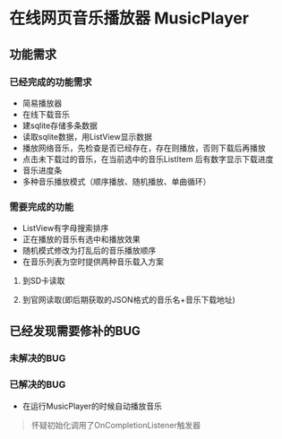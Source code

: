 在线网页音乐播放器 MusicPlayer
===========
功能需求
-----------
### 已经完成的功能需求
* 简易播放器
* 在线下载音乐
* 建sqlite存储多条数据
* 读取sqlite数据，用ListView显示数据
* 播放网络音乐，先检查是否已经存在，存在则播放，否则下载后再播放
* 点击未下载过的音乐，在当前选中的音乐ListItem 后有数字显示下载进度
* 音乐进度条
* 多种音乐播放模式（顺序播放、随机播放、单曲循环）

### 需要完成的功能
* ListView有字母搜索排序
* 正在播放的音乐有选中和播放效果
* 随机模式修改为打乱后的音乐播放顺序
* 在音乐列表为空时提供两种音乐载入方案
     
 1) 到SD卡读取
     
 2) 到官网读取(即后期获取的JSON格式的音乐名+音乐下载地址)


已经发现需要修补的BUG
---------------
### 未解决的BUG
### 已解决的BUG
* 在运行MusicPlayer的时候自动播放音乐
      
>怀疑初始化调用了OnCompletionListener触发器



